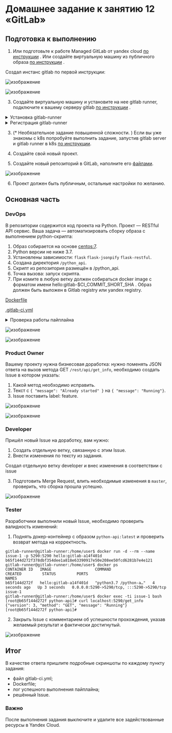 # Домашнее задание к занятию 12 «GitLab»

## Подготовка к выполнению


1. Или подготовьте к работе Managed GitLab от yandex cloud [по инструкции](https://cloud.yandex.ru/docs/managed-gitlab/operations/instance/instance-create) .
Или создайте виртуальную машину из публичного образа [по инструкции](https://cloud.yandex.ru/marketplace/products/yc/gitlab ) .

Создал инстанс gitlab по первой инструкции:

![изображение](https://github.com/stepynin-georgy/hw_ci_5/blob/main/img/Screenshot_70.png)

![изображение](https://github.com/stepynin-georgy/hw_ci_5/blob/main/img/Screenshot_71.png)

3. Создайте виртуальную машину и установите на нее gitlab runner, подключите к вашему серверу gitlab  [по инструкции](https://docs.gitlab.com/runner/install/linux-repository.html) .

<details><summary>Установка gitlab-runner</summary>

```
root@gitlab-runner:/home/user# curl -L "https://packages.gitlab.com/install/repositories/runner/gitlab-runner/script.deb.sh" | sudo bash

  % Total    % Received % Xferd  Average Speed   Time    Time     Time  Current
                                 Dload  Upload   Total   Spent    Left  Speed
100  6885  100  6885    0     0  17793      0 --:--:-- --:--:-- --:--:-- 17836
Detected operating system as Ubuntu/noble.
Checking for curl...
Detected curl...
Checking for gpg...
Detected gpg...
Running apt-get update... done.
Installing apt-transport-https... done.
Installing /etc/apt/sources.list.d/runner_gitlab-runner.list...done.
Importing packagecloud gpg key... done.
Running apt-get update... done.

The repository is setup! You can now install packages.
root@gitlab-runner:/home/user# sudo apt-get install gitlab-runner
Reading package lists... Done
Building dependency tree... Done
Reading state information... Done
Suggested packages:
  docker-engine
The following NEW packages will be installed:
  gitlab-runner
0 upgraded, 1 newly installed, 0 to remove and 24 not upgraded.
Need to get 500 MB of archives.
After this operation, 568 MB of additional disk space will be used.
Get:1 https://packages.gitlab.com/runner/gitlab-runner/ubuntu noble/main amd64 gitlab-runner amd64 17.4.0-1 [500 MB]
Fetched 500 MB in 7s (68.1 MB/s)
Selecting previously unselected package gitlab-runner.
(Reading database ... 121540 files and directories currently installed.)
Preparing to unpack .../gitlab-runner_17.4.0-1_amd64.deb ...
Unpacking gitlab-runner (17.4.0-1) ...
Setting up gitlab-runner (17.4.0-1) ...
GitLab Runner: creating gitlab-runner...
Home directory skeleton not used
Runtime platform                                    arch=amd64 os=linux pid=3110 revision=b92ee590 version=17.4.0
gitlab-runner: the service is not installed
Runtime platform                                    arch=amd64 os=linux pid=3124 revision=b92ee590 version=17.4.0
gitlab-ci-multi-runner: the service is not installed
Runtime platform                                    arch=amd64 os=linux pid=3143 revision=b92ee590 version=17.4.0
Runtime platform                                    arch=amd64 os=linux pid=3241 revision=b92ee590 version=17.4.0
INFO: Docker installation not found, skipping clear-docker-cache
Scanning processes...
Scanning linux images...

Running kernel seems to be up-to-date.

No services need to be restarted.

No containers need to be restarted.

No user sessions are running outdated binaries.

No VM guests are running outdated hypervisor (qemu) binaries on this host.
root@gitlab-runner:/home/user#
```
</details>

<details><summary>Регистрация gitlab-runner</summary>

```
root@gitlab-runner:/home/user# gitlab-runner register  --url https://hw-netology-ci.gitlab.yandexcloud.net  --token ########################
Runtime platform                                    arch=amd64 os=linux pid=9380 revision=b92ee590 version=17.4.0
Running in system-mode.

Enter the GitLab instance URL (for example, https://gitlab.com/):
[https://hw-netology-ci.gitlab.yandexcloud.net]:
Verifying runner... is valid                        runner=ywiyHUhNJ
Enter a name for the runner. This is stored only in the local config.toml file:
[gitlab-runner]: hw_ci
Enter an executor: kubernetes, docker-autoscaler, custom, ssh, virtualbox, docker, docker-windows, shell, parallels, docker+machine, instance:
shell
Runner registered successfully. Feel free to start it, but if it's running already the config should be automatically reloaded!

Configuration (with the authentication token) was saved in "/etc/gitlab-runner/config.toml"

```
</details>

3. (* Необязательное задание повышенной сложности. )  Если вы уже знакомы с k8s попробуйте выполнить задание, запустив gitlab server и gitlab runner в k8s  [по инструкции](https://cloud.yandex.ru/docs/tutorials/infrastructure-management/gitlab-containers). 

4. Создайте свой новый проект.
5. Создайте новый репозиторий в GitLab, наполните его [файлами](./repository).

![изображение](https://github.com/stepynin-georgy/hw_ci_5/blob/main/img/Screenshot_73.png)

6. Проект должен быть публичным, остальные настройки по желанию.

## Основная часть

### DevOps

В репозитории содержится код проекта на Python. Проект — RESTful API сервис. Ваша задача — автоматизировать сборку образа с выполнением python-скрипта:

1. Образ собирается на основе [centos:7](https://hub.docker.com/_/centos?tab=tags&page=1&ordering=last_updated).
2. Python версии не ниже 3.7.
3. Установлены зависимости: `flask` `flask-jsonpify` `flask-restful`.
4. Создана директория `/python_api`.
5. Скрипт из репозитория размещён в /python_api.
6. Точка вызова: запуск скрипта.
7. При комите в любую ветку должен собираться docker image с форматом имени hello:gitlab-$CI_COMMIT_SHORT_SHA . Образ должен быть выложен в Gitlab registry или yandex registry.

[Dockerfile](https://github.com/stepynin-georgy/hw_ci_5/blob/main/Dockerfile) 

[.gitlab-ci.yml](https://github.com/stepynin-georgy/hw_ci_5/blob/main/gitlab-ci.yml)

<details><summary>Проверка работы пайплайна</summary>
  
```
  Running with gitlab-runner 17.4.0 (b92ee590)
  on hw_ci t2of8sMeQ, system ID: s_fac309dfd8c4
Preparing the "shell" executor
00:00
Using Shell (bash) executor...
Preparing environment
00:00
Running on gitlab-runner...
Getting source from Git repository
00:02
Fetching changes with git depth set to 20...
Reinitialized existing Git repository in /home/gitlab-runner/builds/t2of8sMeQ/0/stepynin.georgy/hw_ci/.git/
Checking out c3ca462c as detached HEAD (ref is main)...
Skipping Git submodules setup
Executing "step_script" stage of the job script
02:35
$ docker build -t $DOCKER_IMAGE .
#0 building with "default" instance using docker driver
#1 [internal] load build definition from Dockerfile
#1 transferring dockerfile: 853B done
#1 DONE 0.2s
#2 [internal] load metadata for docker.io/library/centos:7
#2 DONE 1.2s
#3 [internal] load .dockerignore
#3 transferring context: 2B done
#3 DONE 0.0s
#4 [1/6] FROM docker.io/library/centos:7@sha256:be65f488b7764ad3638f236b7b515b3678369a5124c47b8d32916d6487418ea4
#4 DONE 0.0s
#5 [internal] load build context
#5 transferring context: 7.97kB 0.9s done
#5 DONE 1.0s
#6 [2/6] COPY ./repository-check.sh .
#6 CACHED
#7 [3/6] RUN chmod +x repository-check.sh  && ./repository-check.sh
#7 CACHED
#8 [4/6] WORKDIR /python_api
#8 CACHED
#9 [5/6] RUN yum -y install wget make gcc openssl-devel bzip2-devel libffi-devel &&     cd /tmp/ &&     wget https://www.python.org/ftp/python/3.7.9/Python-3.7.9.tgz &&     tar xzf Python-3.7.9.tgz &&     cd Python-3.7.9 &&     ./configure --enable-optimizations &&     make altinstall &&     ln -sfn /usr/local/bin/python3.7 /usr/bin/python3.7 &&     ln -sfn /usr/local/bin/pip3.7 /usr/bin/pip3.7 &&     python3.7 -m pip install --upgrade pip
#9 CACHED
#10 [6/6] COPY . /python_api
#10 DONE 1.8s
#11 exporting to image
#11 exporting layers 0.1s done
#11 writing image sha256:fccd644746dc37c514d62a7f80417fd013ba702379f34e017d8ae23c95ea2c4c 0.0s done
#11 naming to docker.io/library/hello:gitlab-c3ca462c
#11 naming to docker.io/library/hello:gitlab-c3ca462c 0.0s done
#11 DONE 0.1s
$ docker tag $DOCKER_IMAGE $CI_REGISTRY_IMAGE/$DOCKER_IMAGE
$ docker push $CI_REGISTRY_IMAGE/$DOCKER_IMAGE
The push refers to repository [hw-netology-ci.gitlab.yandexcloud.net:5050/stepynin.georgy/hw_ci/hello]
547fbe38076b: Preparing
ef0f2cb968a0: Preparing
0090d39f8267: Preparing
da77fd07cf44: Preparing
34dc701c44c1: Preparing
174f56854903: Preparing
174f56854903: Waiting
0090d39f8267: Pushed
34dc701c44c1: Pushed
547fbe38076b: Pushed
da77fd07cf44: Pushed
174f56854903: Pushed
ef0f2cb968a0: Pushed
gitlab-c3ca462c: digest: sha256:0bc07f4d62b920b6d4b4cac8beb0aa35e6f4e149f18cece68797fe1e035ed438 size: 1579
Cleaning up project directory and file based variables
00:00
Job succeeded
```
</details>

![изображение](https://github.com/stepynin-georgy/hw_ci_5/blob/main/img/Screenshot_76.png)

![изображение](https://github.com/stepynin-georgy/hw_ci_5/blob/main/img/Screenshot_77.png)

### Product Owner

Вашему проекту нужна бизнесовая доработка: нужно поменять JSON ответа на вызов метода GET `/rest/api/get_info`, необходимо создать Issue в котором указать:

1. Какой метод необходимо исправить.
2. Текст с `{ "message": "Already started" }` на `{ "message": "Running"}`.
3. Issue поставить label: feature.

![изображение](https://github.com/stepynin-georgy/hw_ci_5/blob/main/img/Screenshot_78.png)

![изображение](https://github.com/stepynin-georgy/hw_ci_5/blob/main/img/Screenshot_79.png)

### Developer

Пришёл новый Issue на доработку, вам нужно:

1. Создать отдельную ветку, связанную с этим Issue.
2. Внести изменения по тексту из задания.

Создал отдельную ветку developer и внес изменения в соответствии с issue

3. Подготовить Merge Request, влить необходимые изменения в `master`, проверить, что сборка прошла успешно.

![изображение](https://github.com/stepynin-georgy/hw_ci_5/blob/main/img/Screenshot_81.png)

### Tester

Разработчики выполнили новый Issue, необходимо проверить валидность изменений:

1. Поднять докер-контейнер с образом `python-api:latest` и проверить возврат метода на корректность.

```
gitlab-runner@gitlab-runner:/home/user$ docker run -d --rm --name issue-1 -p 5290:5290 hello:gitlab-a14f401d
b65f144d272f378dbf354dee1a818e63390917e50e208ee50fcd6281b7e4e121
gitlab-runner@gitlab-runner:/home/user$ docker ps
CONTAINER ID   IMAGE                   COMMAND                  CREATED         STATUS         PORTS                                       NAMES
b65f144d272f   hello:gitlab-a14f401d   "python3.7 /python-a…"   4 seconds ago   Up 3 seconds   0.0.0.0:5290->5290/tcp, :::5290->5290/tcp   issue-1
gitlab-runner@gitlab-runner:/home/user$ docker exec -ti issue-1 bash
[root@b65f144d272f python-api]# curl localhost:5290/get_info
{"version": 3, "method": "GET", "message": "Running"}
[root@b65f144d272f python-api]#
```

2. Закрыть Issue с комментарием об успешности прохождения, указав желаемый результат и фактически достигнутый.

![изображение](https://github.com/stepynin-georgy/hw_ci_5/blob/main/img/Screenshot_82.png)

## Итог

В качестве ответа пришлите подробные скриншоты по каждому пункту задания:

- файл gitlab-ci.yml;
- Dockerfile; 
- лог успешного выполнения пайплайна;
- решённый Issue.

### Важно 
После выполнения задания выключите и удалите все задействованные ресурсы в Yandex Cloud.

